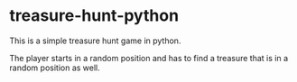 # treasure-hunt-python
This is a simple treasure hunt game in python.

The player starts in a random position and has to find a treasure that is in a random position as well.

